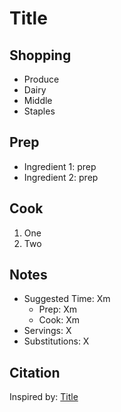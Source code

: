 # Title

## Shopping

- Produce
- Dairy
- Middle
- Staples

## Prep

- Ingredient 1: prep
- Ingredient 2: prep

## Cook

1. One
1. Two

## Notes

- Suggested Time: Xm
    - Prep: Xm
    - Cook: Xm
- Servings: X
- Substitutions: X

## Citation

Inspired by: [Title](https://www.example.com)
